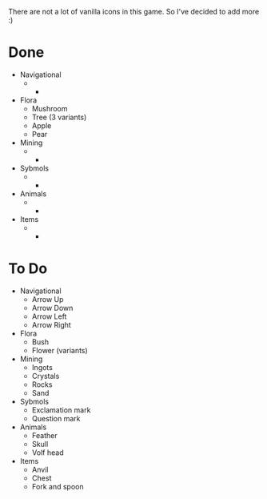 There are not a lot of vanilla icons in this game. So I've decided to add more :)

# Done

* Navigational
     * -
 * Flora
     * Mushroom
     * Tree (3 variants)
     * Apple
     * Pear
 * Mining
     * -
 * Sybmols
     * -
 * Animals
     * -
 * Items
     * -
# To Do
 
 * Navigational
     * Arrow Up
     * Arrow Down
     * Arrow Left
     * Arrow Right
 * Flora
     * Bush
     * Flower (variants)
 * Mining
     * Ingots
     * Crystals
     * Rocks
     * Sand
 * Sybmols
     * Exclamation mark
     * Question mark
 * Animals
     * Feather
     * Skull
     * Volf head
 * Items
     * Anvil
     * Chest
     * Fork and spoon

